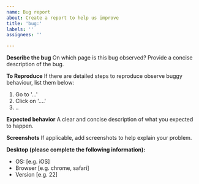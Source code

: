```yaml
---
name: Bug report
about: Create a report to help us improve
title: 'bug:'
labels: ''
assignees: ''

---
```


**Describe the bug**
On which page is this bug observed? Provide a concise description of the bug.

**To Reproduce**
If there are detailed steps to reproduce observe buggy behaviour, list them below:
1. Go to '...'
2. Click on '....'
3. ..

**Expected behavior**
A clear and concise description of what you expected to happen.

**Screenshots**
If applicable, add screenshots to help explain your problem.

**Desktop (please complete the following information):**
 - OS: [e.g. iOS]
 - Browser [e.g. chrome, safari]
 - Version [e.g. 22]
